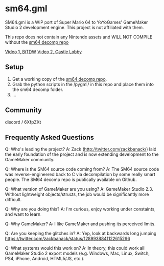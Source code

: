 # sm64.gml
SM64.gml is a WIP port of Super Mario 64 to YoYoGames' GameMaker Studio 2 development engine. This project is not affiliated with them.

This repo does not contain any Nintendo assets and WILL NOT COMPILE without the [sm64 decomp repo](https://github.com/n64decomp/sm64)

[Video 1, BiTDW](https://twitter.com/zackbanack/status/1311071508912107523)
[Video 2, Castle Lobby](https://twitter.com/zackbanack/status/1312137282103603201)


## Setup
1. Get a working copy of the [sm64 decomp repo](https://github.com/n64decomp/sm64).
2. Grab the python scripts in the /pygml/ in this repo and place them into the sm64 decomp folder.
3. ...

## Community
discord / 6XfpZXt

## Frequently Asked Questions
Q: Who's leading the project?
A: Zack (http://twitter.com/zackbanack/) laid the early foundation of the project and is now extending development to the GameMaker community.

Q: Where is the SM64 source code coming from?
A: The SM64 source code was reverse-engineered back to C via decompilation by some really smart people. The SM64 decomp repo is publically available on Github.

Q: What version of GameMaker are you using?
A: GameMaker Studio 2.3. Without lightweight objects/structs, the job would be significantly more difficult.

Q: Why are you doing this?
A: I'm curious, enjoy working under constaints, and want to learn.

Q: Why GameMaker?
A: I like GameMaker and pushing its perceived limits.

Q: Are you keeping the glitches in?
A: Yep, look at backwards long jumping https://twitter.com/zackbanack/status/1289938841122615296

Q: What systems would this work on?
A: In theory, this could work all GameMaker Studio 2 export models (e.g. Windows, Mac, Linux, Switch, PS4, iPhone, Android, HTML5/JS, etc.).
